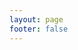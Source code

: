 ```yaml
---
layout: page
footer: false
---
```

<ClientOnly>
  <ApiReference url="https://api.sigma.video/api/ssai/api-docs-json"/>
</ClientOnly>
